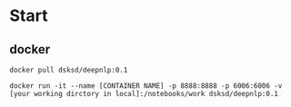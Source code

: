 # Start


## docker

`docker pull dsksd/deepnlp:0.1`

`docker run -it --name [CONTAINER NAME] -p 8888:8888 -p 6006:6006 -v [your working dirctory in local]:/notebooks/work dsksd/deepnlp:0.1`
